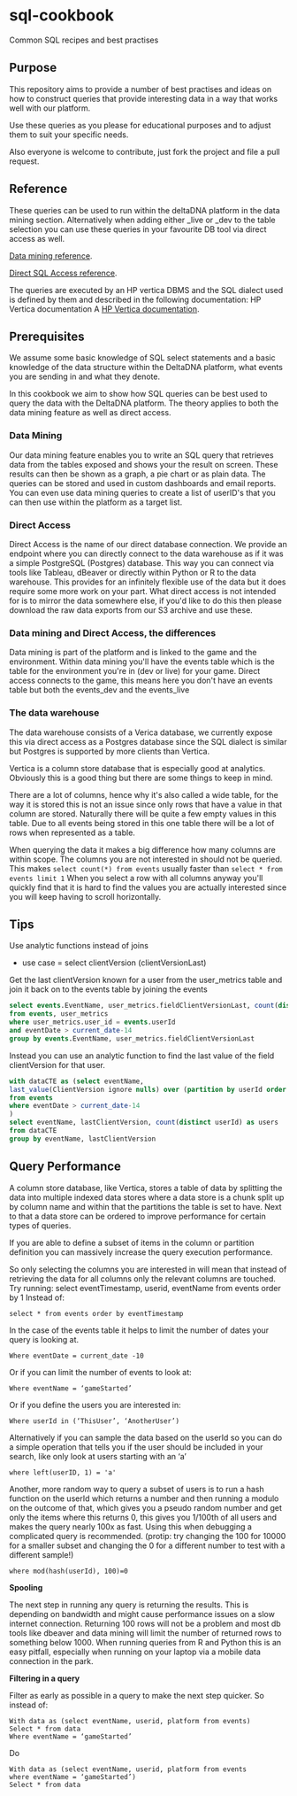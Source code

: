 # sql-cookbook
Common SQL recipes and best practises

## Purpose

This repository aims to provide a number of best practises and ideas on how to construct queries that provide interesting data in a way that works well with our platform.

Use these queries as you please for educational purposes and to adjust them to suit your specific needs.

Also everyone is welcome to contribute, just fork the project and file a pull request. 

## Reference

These queries can be used to run within the deltaDNA platform in the data mining section. Alternatively when adding either _live or _dev to the table selection you can use these queries in your favourite DB tool via direct access as well.

[Data mining reference](http://docs.deltadna.com/reference/analyze/data-mining/ "data mining").

[Direct SQL Access reference](http://docs.deltadna.com/reference/analyze/direct-sql-access/ "direct access").

The queries are executed by an HP vertica DBMS and the SQL dialect used is defined by them and described in the following documentation:
HP Vertica documentation
A [HP Vertica documentation](https://my.vertica.com/docs/8.0.x/HTML/#Authoring/SQLReferenceManual/SQLReferenceManual.htm "Vertica Docs").


## Prerequisites

We assume some basic knowledge of SQL select statements and a basic knowledge of the data structure within the DeltaDNA platform, what events you are sending in and what they denote.

In this cookbook we aim to show how SQL queries can be best used to query the data with the DeltaDNA platform. The theory applies to both the data mining feature as well as direct access.

### Data Mining
Our data mining feature enables you to write an SQL query that retrieves data from the tables exposed and shows your the result on screen. These results can then be shown as a graph, a pie chart or as plain data. The queries can be stored and used in custom dashboards and email reports. You can even use data mining queries to create a list of userID's that you can then use within the platform as a target list.

### Direct Access
Direct Access is the name of our direct database connection. We provide an endpoint where you can directly connect to the data warehouse as if it was a simple PostgreSQL (Postgres) database. This way you can connect via tools like Tableau, dBeaver or directly within Python or R to the data warehouse. This provides for an infinitely flexible use of the data but it does require some more work on your part. What direct access is not intended for is to mirror the data somewhere else, if you'd like to do this then please download the raw data exports from our S3 archive and use these.

### Data mining and Direct Access, the differences
Data mining is part of the platform and is linked to the game and the environment. Within data mining you'll have the events table which is the table for the environment you're in (dev or live) for your game. Direct access connects to the game, this means here you don't have an events table but both the events_dev and the events_live

### The data warehouse
The data warehouse consists of a Verica database, we currently expose this via direct access as a Postgres database since the SQL dialect is similar but Postgres is supported by more clients than Vertica.

Vertica is a column store database that is especially good at analytics. Obviously this is a good thing but there are some things to keep in mind.

There are a lot of columns, hence why it's also called a wide table, for the way it is stored this is not an issue since only rows that have a value in that column are stored. Naturally there will be quite a few empty values in this table.
Due to all events being stored in this one table there will be a lot of rows when represented as a table.

When querying the data it makes a big difference how many columns are within scope. The columns you are not interested in should not be queried. This makes `select count(*) from events` usually faster than `select * from events limit 1` When you select a row with all columns anyway you'll quickly find that it is hard to find the values you are actually interested since you will keep having to scroll horizontally.

## Tips
Use analytic functions instead of joins
- use case = select clientVersion (clientVersionLast)

Get the last clientVersion known for a user from the user_metrics table and join it back on to the events table by joining the events 
 
```sql
select events.EventName, user_metrics.fieldClientVersionLast, count(distinct userId) as users
from events, user_metrics
where user_metrics.user_id = events.userId
and eventDate > current_date-14
group by events.EventName, user_metrics.fieldClientVersionLast
 ```

Instead you can use an analytic function to find the last value of the field clientVersion for that user.
```sql
with dataCTE as (select eventName, 
last_value(ClientVersion ignore nulls) over (partition by userId order by eventId) as lastClientVersion, userId
from events
where eventDate > current_date-14
)
select eventName, lastClientVersion, count(distinct userId) as users
from dataCTE
group by eventName, lastClientVersion
```

## Query Performance

A column store database, like Vertica, stores a table of data by splitting the data into multiple indexed data stores where a data store is a chunk split up by column name and within that the partitions the table is set to have. Next to that a data store can be ordered to improve performance for certain types of queries.

If you are able to define a subset of items in the column or partition definition you can massively increase the query execution performance.

So only selecting the columns you are interested in will mean that instead of retrieving the data for all columns only the relevant columns are touched. Try running: 
select eventTimestamp, userid, eventName from events order by 1
Instead of:
```
select * from events order by eventTimestamp
```
In the case of the events table it helps to limit the number of dates your query is looking at.
```
Where eventDate = current_date -10
```
Or if you can limit the number of events to look at:
```
Where eventName = ‘gameStarted’
````
Or if you define the users you are interested in:
```
Where userId in (‘ThisUser’, ‘AnotherUser’)
```
Alternatively if you can sample the data based on the userId so you can do a simple operation that tells you if the user should be included in your search, like only look at users starting with an ‘a’
```
where left(userID, 1) = 'a'
```

Another, more random way to query a subset of users is to run a hash function on the userId which returns a number and then running a modulo on the outcome of that, which gives you a pseudo random number and get only the items where this returns 0, this gives you 1/100th of all users and makes the query nearly 100x as fast. Using this when debugging a complicated query is recommended. (protip: try changing the 100 for 10000 for a smaller subset and changing the 0 for a different number to test with a different sample!)
```
where mod(hash(userId), 100)=0
```

**Spooling**

The next step in running any query is returning the results. This is depending on bandwidth and might cause performance issues on a slow internet connection. Returning 100 rows will not be a problem and most db tools like dbeaver and data mining will limit the number of returned rows to something below 1000. When running queries from R and Python this is an easy pitfall, especially when running on your laptop via a mobile data connection in the park.

**Filtering in a query**

Filter as early as possible in a query to make the next step quicker.
So instead of:
```
With data as (select eventName, userid, platform from events)
Select * from data
Where eventName = ‘gameStarted’
```
Do

```
With data as (select eventName, userid, platform from events
where eventName = ‘gameStarted’)
Select * from data
```

